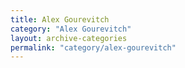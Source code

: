 ```yaml
---
title: Alex Gourevitch
category: "Alex Gourevitch"
layout: archive-categories
permalink: "category/alex-gourevitch"
---
```

